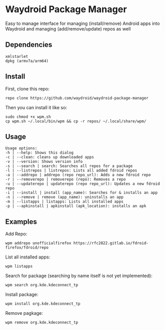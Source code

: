 # Waydroid Package Manager

Easy to manage interface for managing (install/remove) Android apps into Waydroid and managing (add/remove/update) repos as well 

## Dependencies

    xmlstarlet
    dpkg (armv7a/arm64)

## Install

First, clone this repo:

    repo clone https://github.com/waydroid/waydroid-package-manager

Then you can install it like so:

    sudo chmod +x wpm.sh
    cp wpm.sh ~/.local/bin/wpm && cp -r repos/ ~/.local/share/wpm/

## Usage

    Usage options:
    -h | --help: Shows this dialog
    -c | --clean: cleans up downloaded apps
    -v | --version: Shows version info
    -s | --search | search: Searches all repos for a package
    -l | --listrepos | listrepos: Lists all added fdroid repos
    -a | --addrepo | addrepo (repo repo_url): Adds a new fdroid repo
    -r | --removerepo | removerepo (repo): Removes a repo
    -u | --updaterepo | updaterepo (repo repo_url): Updates a new fdroid repo
    -i | --install | install (app_name): Searches for & installs an app
    -n | --remove | remove (app_name): uninstalls an app
    -m | --listapps | listapps: Lists all installed apps
    -p | --apkinstall | apkinstall (apk_location): installs an apk

## Examples

Add Repo:

    wpm addrepo unofficialfirefox https://rfc2822.gitlab.io/fdroid-firefox/fdroid/repo

List all installed apps:

    wpm listapps

Search for package (searching by name itself is not yet implemented):

    wpm search org.kde.kdeconnect_tp

Install package:

    wpm install org.kde.kdeconnect_tp

Remove pagkage:

    wpm remove org.kde.kdeconnect_tp